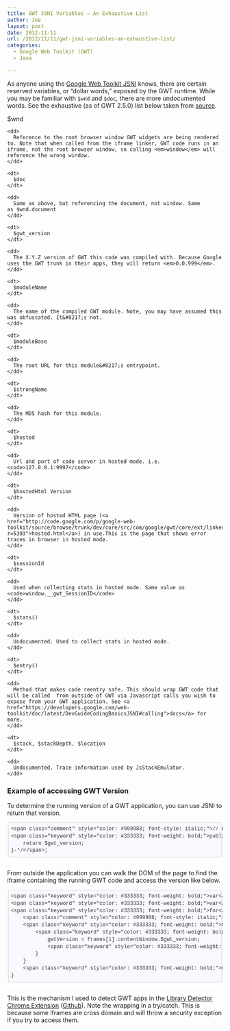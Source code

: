 ```yaml
---
title: GWT JSNI Variables – An Exhaustive List
author: Joe
layout: post
date: 2012-11-11
url: /2012/11/11/gwt-jsni-variables-an-exhaustive-list/
categories:
  - Google Web Toolkit (GWT)
  - Java

---
```

As anyone using the [Google Web Toolkit JSNI][1] knows, there are certain reserved variables, or &#8220;dollar words,&#8221; exposed by the GWT runtime. While you may be familiar with `$wnd` and `$doc`, there are more undocumented words. See the exhaustive (as of GWT 2.5.0) list below taken from [source][2].

<div>
  <dl class="customList">
    <dt>
      $wnd
    </dt>
    
    <dd>
      Reference to the root browser window GWT widgets are being rendered to. Note that when called from the iframe linker, GWT code runs in an iframe, not the root browser window, so calling <em>window</em> will reference the wrong window.
    </dd>
    
    <dt>
      $doc
    </dt>
    
    <dd>
      Same as above, but referencing the document, not window. Same as $wnd.document
    </dd>
    
    <dt>
      $gwt_version
    </dt>
    
    <dd>
      The X.Y.Z version of GWT this code was compiled with. Because Google uses the GWT trunk in their apps, they will return <em>0.0.999</em>.
    </dd>
    
    <dt>
      $moduleName
    </dt>
    
    <dd>
      The name of the compiled GWT module. Note, you may have assumed this was obfuscated. It&#8217;s not.
    </dd>
    
    <dt>
      $moduleBase
    </dt>
    
    <dd>
      The root URL for this module&#8217;s entrypoint.
    </dd>
    
    <dt>
      $strongName
    </dt>
    
    <dd>
      The MD5 hash for this module.
    </dd>
    
    <dt>
      $hosted
    </dt>
    
    <dd>
      Url and port of code server in hosted mode. i.e. <code>127.0.0.1:9997</code>
    </dd>
    
    <dt>
      $hostedHtml Version
    </dt>
    
    <dd>
      Version of hosted HTML page (<a href="http://code.google.com/p/google-web-toolkit/source/browse/trunk/dev/core/src/com/google/gwt/core/ext/linker/impl/hosted.html?r=5393">hosted.html</a>) in use.This is the page that shows error traces in browser in hosted mode.
    </dd>
    
    <dt>
      $sessionId
    </dt>
    
    <dd>
      Used when collecting stats in hosted mode. Same value as <code>window.__gwt_SessionID</code>
    </dd>
    
    <dt>
      $stats()
    </dt>
    
    <dd>
      Undocumented. Used to collect stats in hosted mode.
    </dd>
    
    <dt>
      $entry()
    </dt>
    
    <dd>
      Method that makes code reentry safe. This should wrap GWT code that will be called  from outside of GWT via Javascript calls you wish to expose from your GWT application. See <a href="https://developers.google.com/web-toolkit/doc/latest/DevGuideCodingBasicsJSNI#calling">docs</a> for more.
    </dd>
    
    <dt>
      $stack, $stackDepth, $location
    </dt>
    
    <dd>
      Undocumented. Trace information used by JsStackEmulator.
    </dd>
  </dl>
</div>

<div>
</div>

### Example of accessing GWT Version

To determine the running version of a GWT application, you can use JSNI to return that version.

<div class="markdown-here-wrapper" style="font-size: 1em; font-family: Helvetica, arial, freesans, clean, sans-serif; color: #222222; border: none; line-height: 1.2; background-color: #ffffff;" data-md-url="https://lustforge.com/wp-admin/post.php?post=98&action=edit">
  <pre style="font-size: 1em; font-family: Consolas, Inconsolata, Courier, monospace; line-height: 1.2em; overflow: auto; margin: 1em 0px;"><code class="language-java" style="font-size: 0.85em; font-family: Consolas, Inconsolata, Courier, monospace; margin: 0px 0.15em; padding: 0.5em; white-space: pre; border: 1px solid #cccccc; border-top-left-radius: 3px; border-top-right-radius: 3px; border-bottom-right-radius: 3px; border-bottom-left-radius: 3px; display: block; background-color: #f8f8f8; color: #333333; background: #f8f8ff;">&lt;span class="comment" style="color: #999988; font-style: italic;">// easily get the GWT version&lt;/span>
&lt;span class="keyword" style="color: #333333; font-weight: bold;">public&lt;/span> &lt;span class="keyword" style="color: #333333; font-weight: bold;">static&lt;/span> &lt;span class="keyword" style="color: #333333; font-weight: bold;">native&lt;/span> String getGwtVersion() &lt;span class="comment" style="color: #999988; font-style: italic;">/*-{
    return $gwt_version;
}-*/&lt;/span>;
</code></pre>
  
  <div style="height: 0; font-size: 0em; padding: 0; margin: 0;" title="MDH:YGBgamF2YTxicj4vLyBlYXNpbHkgZ2V0IHRoZSBHV1QgdmVyc2lvbjxicj5wdWJsaWMgc3RhdGlj<br />
IG5hdGl2ZSBTdHJpbmcgZ2V0R3d0VmVyc2lvbigpIC8qLXs8YnI+CXJldHVybiAkZ3d0X3ZlcnNp<br />
b247PGJyPn0tKi87PGJyPmBgYA==">
    ​
  </div>
</div>

From outside the application you can walk the DOM of the page to find the iframe containing the running GWT code and access the version like below.

<div class="markdown-here-wrapper" style="font-size: 1em; font-family: Helvetica, arial, freesans, clean, sans-serif; color: #222222; border: none; line-height: 1.2; background-color: #ffffff;" data-md-url="https://lustforge.com/wp-admin/post.php?post=98&action=edit">
  <pre style="font-size: 1em; font-family: Consolas, Inconsolata, Courier, monospace; line-height: 1.2em; overflow: auto; margin: 1em 0px;"><code class="language-javascript" style="font-size: 0.85em; font-family: Consolas, Inconsolata, Courier, monospace; margin: 0px 0.15em; padding: 0.5em; white-space: pre; border: 1px solid #cccccc; border-top-left-radius: 3px; border-top-right-radius: 3px; border-bottom-right-radius: 3px; border-bottom-left-radius: 3px; display: block; background-color: #f8f8f8; color: #333333; background: #f8f8ff;">&lt;span class="keyword" style="color: #333333; font-weight: bold;">var&lt;/span> gwtVersion = &lt;span class="literal">null&lt;/span>;
&lt;span class="keyword" style="color: #333333; font-weight: bold;">var&lt;/span> frames = document.getElementsByTagName(&lt;span class="string" style="color: #dd1144;">'iframe'&lt;/span>);
&lt;span class="keyword" style="color: #333333; font-weight: bold;">for&lt;/span> (&lt;span class="keyword" style="color: #333333; font-weight: bold;">var&lt;/span> i=&lt;span class="number" style="color: #009999;">0&lt;/span>; i&lt;frames.length; i++) {
    &lt;span class="comment" style="color: #999988; font-style: italic;">// prevent security access errors&lt;/span>
    &lt;span class="keyword" style="color: #333333; font-weight: bold;">try&lt;/span> {
        &lt;span class="keyword" style="color: #333333; font-weight: bold;">if&lt;/span>(frames[i].contentWindow.$gwt_version) {
            gwtVersion = frames[i].contentWindow.$gwt_version;
            &lt;span class="keyword" style="color: #333333; font-weight: bold;">break&lt;/span>;
        }
    }
    &lt;span class="keyword" style="color: #333333; font-weight: bold;">catch&lt;/span>(e) {}
}
</code></pre>
  
  <div style="height: 0; font-size: 0em; padding: 0; margin: 0;" title="MDH:YGBgamF2YXNjcmlwdDxicj52YXIgZ3d0VmVyc2lvbiA9IG51bGw7PGJyPnZhciBmcmFtZXMgPSBk<br />
b2N1bWVudC5nZXRFbGVtZW50c0J5VGFnTmFtZSgnaWZyYW1lJyk7PGJyPmZvciAodmFyIGk9MDsg<br />
aSZsdDtmcmFtZXMubGVuZ3RoOyBpKyspIHs8YnI+ICAgIC8vIHByZXZlbnQgc2VjdXJpdHkgYWNj<br />
ZXNzIGVycm9yczxicj4gICAgdHJ5IHs8YnI+ICAgICAgICBpZihmcmFtZXNbaV0uY29udGVudFdp<br />
bmRvdy4kZ3d0X3ZlcnNpb24pIHs8YnI+ICAgICAgICAgICAgZ3d0VmVyc2lvbiA9IGZyYW1lc1tp<br />
XS5jb250ZW50V2luZG93LiRnd3RfdmVyc2lvbjs8YnI+ICAgICAgICAgICAgYnJlYWs7PGJyPiAg<br />
ICAgICAgfTxicj4gICAgfTxicj4gICAgY2F0Y2goZSkge308YnI+fTxicj5gYGA=">
    ​
  </div>
</div>

This is the mechanism I used to detect GWT apps in the [Library Detector Chrome Extension][3] ([Github][4]). Note the wrapping in a try/catch. This is because some iframes are cross domain and will throw a security exception if you try to access them.

 [1]: https://developers.google.com/web-toolkit/doc/latest/DevGuideCodingBasicsJSNI
 [2]: http://code.google.com/p/google-web-toolkit/source/browse/trunk/dev/core/src/com/google/gwt/dev/js/ast/JsRootScope.java?r=9287
 [3]: https://chrome.google.com/webstore/detail/library-detector/cgaocdmhkmfnkdkbnckgmpopcbpaaejo
 [4]: https://github.com/twistedpair/Library-Detector-for-Chrome